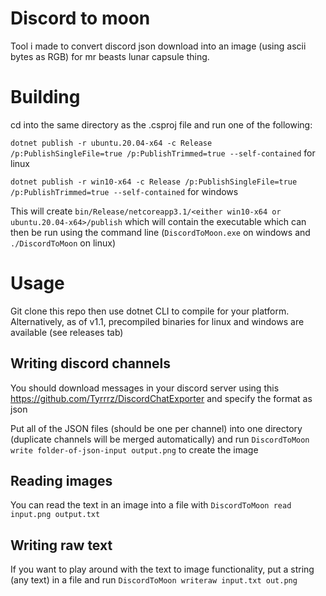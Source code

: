 # Discord to moon

Tool i made to convert discord json download into an image (using ascii bytes as RGB) for mr beasts lunar capsule thing.


# Building

cd into the same directory as the .csproj file and run one of the following:

`dotnet publish -r ubuntu.20.04-x64 -c Release /p:PublishSingleFile=true /p:PublishTrimmed=true --self-contained` for linux

`dotnet publish -r win10-x64 -c Release /p:PublishSingleFile=true /p:PublishTrimmed=true --self-contained` for windows

This will create `bin/Release/netcoreapp3.1/<either win10-x64 or ubuntu.20.04-x64>/publish` which will contain the executable which can then be run using the command line (`DiscordToMoon.exe` on windows and `./DiscordToMoon` on linux)

# Usage

Git clone this repo then use dotnet CLI to compile for your platform. Alternatively, as of v1.1, precompiled binaries for linux and windows are available (see releases tab)

## Writing discord channels

You should download messages in your discord server using this https://github.com/Tyrrrz/DiscordChatExporter and specify the format as json

Put all of the JSON files (should be one per channel) into one directory (duplicate channels will be merged automatically) and run `DiscordToMoon write folder-of-json-input output.png` to create the image

## Reading images

You can read the text in an image into a file with `DiscordToMoon read input.png output.txt`

## Writing raw text

If you want to play around with the text to image functionality, put a string (any text) in a file and run `DiscordToMoon writeraw input.txt out.png`
